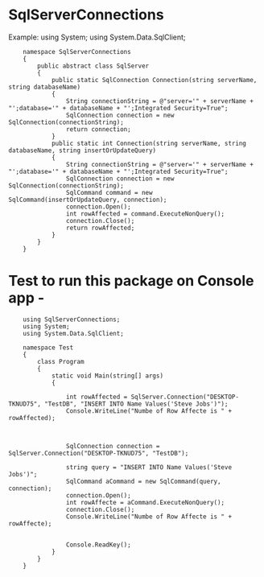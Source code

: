# SqlServerConnections
Example: 
        using System;
        using System.Data.SqlClient;

        namespace SqlServerConnections
        {
            public abstract class SqlServer
            {
                public static SqlConnection Connection(string serverName, string databaseName)
                {
                    String connectionString = @"server='" + serverName + "';database='" + databaseName + "';Integrated Security=True";
                    SqlConnection connection = new SqlConnection(connectionString);
                    return connection;
                }
                public static int Connection(string serverName, string databaseName, string insertOrUpdateQuery)
                {
                    String connectionString = @"server='" + serverName + "';database='" + databaseName + "';Integrated Security=True";
                    SqlConnection connection = new SqlConnection(connectionString);
                    SqlCommand command = new SqlCommand(insertOrUpdateQuery, connection);
                    connection.Open();
                    int rowAffected = command.ExecuteNonQuery();
                    connection.Close();
                    return rowAffected;
                }
            }
        }
        
      
      
# Test to run this package on Console app -
        using SqlServerConnections;
        using System;
        using System.Data.SqlClient;

        namespace Test
        {
            class Program
            {
                static void Main(string[] args)
                {
                
                    int rowAffected = SqlServer.Connection("DESKTOP-TKNUD75", "TestDB", "INSERT INTO Name Values('Steve Jobs')");
                    Console.WriteLine("Numbe of Row Affecte is " + rowAffected);



                    SqlConnection connection = SqlServer.Connection("DESKTOP-TKNUD75", "TestDB");
                    
                    string query = "INSERT INTO Name Values('Steve Jobs')";
                    SqlCommand aCommand = new SqlCommand(query, connection);
                    connection.Open();
                    int rowAffecte = aCommand.ExecuteNonQuery();
                    connection.Close();
                    Console.WriteLine("Numbe of Row Affecte is " + rowAffecte);


                    Console.ReadKey();
                }
            }
        }
